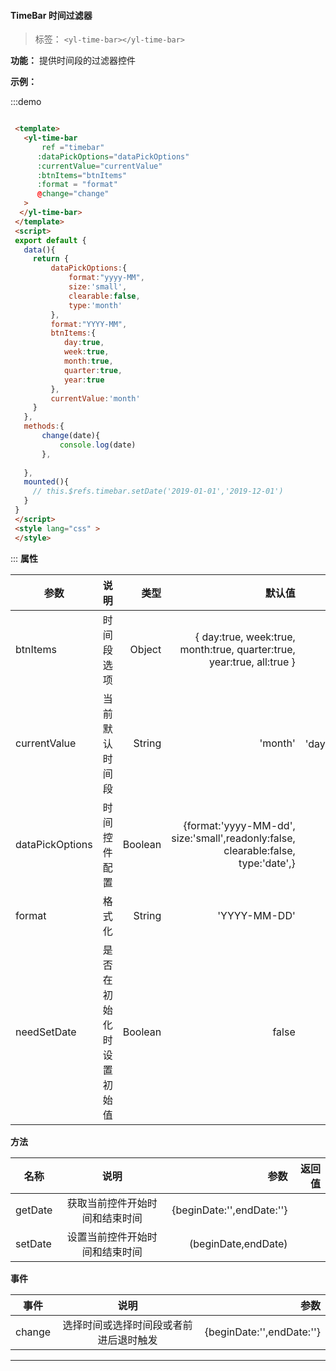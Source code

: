<!--
 * @Description: 未描述
 * @Author: danielmlc
 * @Date: 2019-08-22 11:35:09
 * @LastEditTime: 2020-02-20 14:39:09
 -->

  #### TimeBar 时间过滤器

  > 标签： `<yl-time-bar></yl-time-bar>` 


  **功能：** 提供时间段的过滤器控件

  **示例：**

:::demo
  ```html

   <template>
     <yl-time-bar 
         ref ="timebar"
        :dataPickOptions="dataPickOptions"
        :currentValue="currentValue"
        :btnItems="btnItems"
        :format = "format"
        @change="change"
     >
    </yl-time-bar>
   </template>
   <script>
   export default {
     data(){
       return {
           dataPickOptions:{
               format:"yyyy-MM",
               size:'small',
               clearable:false,
               type:'month'
           },
           format:"YYYY-MM",
           btnItems:{
              day:true,
              week:true,
              month:true,
              quarter:true,
              year:true
           },
           currentValue:'month'
       }
     },
     methods:{
         change(date){
             console.log(date)
         },
         
     },
     mounted(){
       // this.$refs.timebar.setDate('2019-01-01','2019-12-01')
     }
   }
   </script>
   <style lang="css" >
   </style>

  ```
:::
  **属性**

  | 参数        | 说明           |类型   |默认值|可选值|
  | ------------- |:-------------:| -----:|---:|---:|
  | btnItems| 时间段选项 | Object|{ day:true, week:true, month:true, quarter:true, year:true, all:true } ||
  | currentValue| 当前默认时间段 | String|'month' |'day'、'week'、'month'、'quarter'、'year'、'all'|
  | dataPickOptions| 时间控件配置 | Boolean|{format:'yyyy-MM-dd', size:'small',readonly:false, clearable:false, type:'date',} |false/true|
  | format| 格式化 | String|'YYYY-MM-DD' ||
  | needSetDate| 是否在初始化时设置初始值 | Boolean|false |false/true|

 **方法**

  | 名称        | 说明           |参数   |返回值|
  | ------------- |:-------------:| -----:|---:|
  | getDate| 获取当前控件开始时间和结束时间 | {beginDate:'',endDate:''}|
  | setDate| 设置当前控件开始时间和结束时间 | (beginDate,endDate)||

 **事件**

| 事件        | 说明           |参数   |
| ------------- |:-------------:| -----:|
| change| 选择时间或选择时间段或者前进后退时触发 | {beginDate:'',endDate:''}|

---